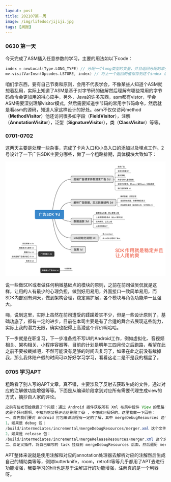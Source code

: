 ```yaml
---
layout: post
title: 202107第一周
image: /img/lifedoc/jijiji.jpg
tags: [周报]
---
```


### 0630 第一天

今天完成了ASM插入任意参数的学习，主要的用法如以下code：

```kotlin
index = newLocal(Type.LONG_TYPE) // 分配一个long类型的变量，并且返回分配的索引，这个方法我看源码是因为这里继承了methodvisitor在visitframe的时候存起来的变量，如果需要改的话，就在上面改了，里面使用的是System.arrayCopy
mv.visitVarInsn(Opcodes.LSTORE, index) // 将上一个返回的值保存到这个index 后面取得时候就去lstore然后index+1去保存别的就可以了
```

咱们学东西，要有自己节奏和原则，会用不代表学会，不像某些人知道个ASM就想着乱用，实际上知道了ASM是基于对字节码的破解然后理解有哪些常用的字节码命令会更加用的得心应手，另外，Java的许多东西，asm都有vistor，学会ASM需要深刻理解visitor模式，然后需要知道字节码的常用字节码命令，然后就是看asm的源码，知道人家这样设计的好处。asm不仅仅访问method（**MethodVisitor**）他还访问很多如字段（**FieldVisitor**），注解（**AnnotationVisitor**），泛型（**SignatureVisitor**），类（**ClassVisitor**）等等。

### 0701-0702

这两天主要是处理一些杂事，完成了卡片入口和小岛入口的添加以及埋点工作。2号设计了一下广告SDK主要分哪些，做了一个粗略排期，具体模块大致如下：

![](https://raw.githubusercontent.com/Pjex/images/master/20210703135518.png)

说一些做SDK或者做任何稍微基础点的模块的原则，之前在前司做吴侃就是这样，让用的人有最少的心理负担，做到好用易用，外面接口一致简单易用，而SDK内部别有洞天，做到架构合理，稳定易扩展，各个模块与角色功能单一且强大。

嗨，说到这里，实际上虽然在前司遭受的蹂躏着实不少，但是一些设计原则了，基础功底了，都有一定的进步，目前在本司主要是有了合适的舞台去展现这些能力，实际上我的潜力无限，确实也配得上高潜这个评价啊哈哈。

下一步就是在职复习，下一步准备找不写UI的Android工作，例如虚拟化、音视频相关、架构相关、小程序容器等，目前的计划是明年三四月份之后跑路，希望在此之前不要被裁掉吧，不然可能没有足够的时间去复习了，如果在此之前没有裁掉我，那么我休陪产假的时间可以好好学习学习，看看这老二是不是我的福星了。

### 0705 学习APT

粗略看了别人写的APT文章，真不错，主要涉及了反射去获取生成的文件，通过对应的注解做功能增强等等。下面是从编译阶段拿到对应所有需要代理生成view的方式，摘抄自人家的评论。

```java
之前有位老哥给我提了个问题：通过 Android 插件获取所有 Xml 布局中控件 View 的思路？
这是个好问题啊，不知为啥又把评论给删除了😂 ，不懂就问挺好的，这里我做一下回答：
一、首先我们要对 Android 打包编译流程有一定的了解，其中 mergeDebugResources 这个 task 会对所有的 Xml 进行合并，并输出到：
1、如果是 debug 包：
/build/intermediates/incremental/mergeDebugResources/merger.xml 这个文件下
2、如果是 release 包：
/build/intermediates/incremental/mergeReleaseResources/merger.xml 这个文件下
二、自定义插件，将自己编写的 task 挂载到 mergeDebugResources 后面，然后遍历 merger.xml 这个文件就可以拿到所有的控件了
```

APT整体来说就是使用注解和对应的annotation处理器去解析对应的注解然后生成自己的辅助类等等，例如butterknife，room，retrofit等等几乎都用了APT去进行功能增强，我要学习的hilt也是基于注解进行的功能增强，注解真的是一个利器呀。

